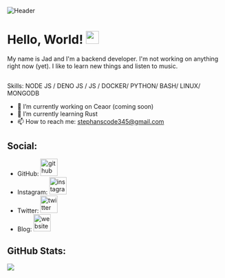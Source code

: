 ![Header](https://github.com/mark-80/mark-80/blob/main/head0.jpg?raw=true "Header")

# Hello, World! <img src="https://raw.githubusercontent.com/MartinHeinz/MartinHeinz/master/wave.gif" width="30px">

My name is Jad and I'm a backend developer. I'm not working on anything right now (yet). I like to learn new things and listen to music.

## 

Skills: NODE JS / DENO JS / JS / DOCKER/ PYTHON/ BASH/ LINUX/ MONGODB

- 🔭 I’m currently working on Ceaor (coming soon) 
- 🌱 I’m currently learning Rust 
- 📫 How to reach me: stephanscode345@gmail.com 

## Social:
- GitHub: [<img src='https://cdn.jsdelivr.net/npm/simple-icons@3.0.1/icons/github.svg' alt='github' height='40'>](https://github.com/leJad)  
- Instagram: [<img src='https://cdn.jsdelivr.net/npm/simple-icons@3.0.1/icons/instagram.svg' alt='instagram' height='40'>](https://www.instagram.com/thisisecma/)  
- Twitter: [<img src='https://cdn.jsdelivr.net/npm/simple-icons@3.0.1/icons/twitter.svg' alt='twitter' height='40'>](https://twitter.com/markanderson000)  
- Blog: [<img src='https://cdn.jsdelivr.net/npm/simple-icons@3.0.1/icons/icloud.svg' alt='website' height='40'>](https://ecblog.herokuapp.com/)  


## GitHub Stats:

<img src="https://github-readme-stats.vercel.app/api?username=leJad&&show_icons=true&title_color=ffffff&icon_color=bb2acf&text_color=daf7dc&bg_color=151515">
